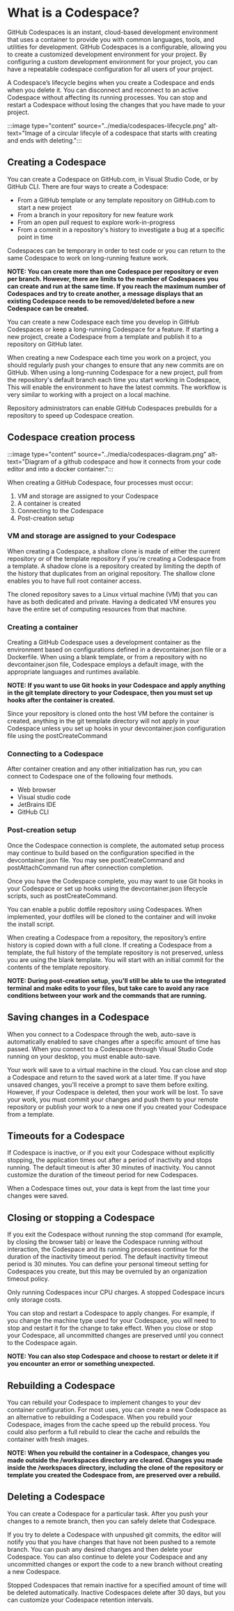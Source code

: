 # What is a Codespace?

GitHub Codespaces is an instant, cloud-based development environment that uses a container to provide you with common languages, tools, and utilities for development. GitHub Codespaces is a configurable, allowing you to create a customized development environment for your project. By configuring a custom development environment for your project, you can have a repeatable codespace configuration for all users of your project.

A Codespace’s lifecycle begins when you create a Codespace and ends when you delete it. You can disconnect and reconnect to an active Codespace without affecting its running processes. You can stop and restart a Codespace without losing the changes that you have made to your project.

:::image type="content" source="../media/codespaces-lifecycle.png" alt-text="Image of a circular lifecyle of a codespace that starts with creating and ends with deleting.":::

## Creating a Codespace
You can create a Codespace on GitHub.com, in Visual Studio Code, or by GitHub CLI. There are four ways to create a Codespace:

- From a GitHub template or any template repository on GitHub.com to start a new project
- From a branch in your repository for new feature work
- From an open pull request to explore work-in-progress
- From a commit in a repository's history to investigate a bug at a specific point in time

Codespaces can be temporary in order to test code or you can return to the same Codespace to work on long-running feature work.

**NOTE: You can create more than one Codespace per repository or even per branch. However, there are limits to the number of Codespaces you can create and run at the same time. If you reach the maximum number of Codespaces and try to create another, a message displays that an existing Codespace needs to be removed/deleted before a new Codespace can be created.**

You can create a new Codespace each time you develop in GitHub Codespaces or keep a long-running Codespace for a feature. If starting a new project, create a Codespace from a template and publish it to a repository on GitHub later.

When creating a new Codespace each time you work on a project, you should regularly push your changes to ensure that any new commits are on GitHub. When using a long-running Codespace for a new project, pull from the repository's default branch each time you start working in Codespace, This will enable the environment to have the latest commits. The workflow is very similar to working with a project on a local machine.

Repository administrators can enable GitHub Codespaces prebuilds for a repository to speed up Codespace creation.

## Codespace creation process

:::image type="content" source="../media/codespaces-diagram.png" alt-text="Diagram of a github codespace and how it connects from your code editor and into a docker container.":::

When creating a GitHub Codespace, four processes must occur:
1. VM and storage are assigned to your Codespace
2. A container is created
3. Connecting to the Codespace
4. Post-creation setup

### VM and storage are assigned to your Codespace
When creating a Codespace, a shallow clone is made of either the current repository or of the template repository if you're creating a Codespace from a template. A shadow clone is a repository created by limiting the depth of the history that duplicates from an original repository. The shallow clone enables you to have full root container access.

The cloned repository saves to a Linux virtual machine (VM) that you can have as both dedicated and private. Having a dedicated VM ensures you have the entire set of computing resources from that machine. 

### Creating a container
Creating a GitHub Codespace uses a development container as the environment based on configurations defined in a devcontainer.json file or a Dockerfile. When using a blank template, or from a repository with no devcontainer.json file, Codespace employs a default image, with the appropriate languages and runtimes available.

**NOTE: If you want to use Git hooks in your Codespace and apply anything in the git template directory to your Codespace, then you must set up hooks after the container is created.**

Since your repository is cloned onto the host VM before the container is created, anything in the git template directory will not apply in your Codespace unless you set up hooks in your devcontainer.json configuration file using the postCreateCommand

### Connecting to a Codespace
After container creation and any other initialization has run, you can connect to Codespace one of the following four methods.
- Web browser
- Visual studio code
- JetBrains IDE
- GitHub CLI

### Post-creation setup
Once the Codespace connection is complete, the automated setup process may continue to build based on the configuration specified in the devcontainer.json file. You may see postCreateCommand and postAttachCommand run after connection completion.

Once you have the Codespace complete, you may want to use Git hooks in your Codespace or set up hooks using the devcontainer.json lifecycle scripts, such as postCreateCommand.
 
You can enable a public dotfile repository using Codespaces. When implemented, your dotfiles will be cloned to the container and will invoke the install script. 

When creating a Codespace from a repository, the repository’s entire history is copied down with a full clone. If creating a Codespace from a template, the full history of the template repository is not preserved, unless you are using the blank template. You will start with an initial commit for the contents of the template repository.

**NOTE: During post-creation setup, you'll still be able to use the integrated terminal and make edits to your files, but take care to avoid any race conditions between your work and the commands that are running.**

## Saving changes in a Codespace
When you connect to a Codespace through the web, auto-save is automatically enabled to save changes after a specific amount of time has passed. When you connect to a Codespace through Visual Studio Code running on your desktop, you must enable auto-save. 

Your work will save to a virtual machine in the cloud. You can close and stop a Codespace and return to the saved work at a later time. If you have unsaved changes, you’ll receive a prompt to save them before exiting. However, if your Codespace is deleted, then your work will be lost. To save your work, you must commit your changes and push them to your remote repository or publish your work to a new one if you created your Codespace from a template.

## Timeouts for a Codespace
If Codespace is inactive, or if you exit your Codespace without explicitly stopping, the application times out after a period of inactivity and stops running. The default timeout is after 30 minutes of inactivity. You cannot customize the duration of the timeout period for new Codespaces.

When a Codespace times out, your data is kept from the last time your changes were saved. 

## Closing or stopping a Codespace
If you exit the Codespace without running the stop command (for example, by closing the browser tab) or leave the Codespace running without interaction, the Codespace and its running processes continue for the duration of the inactivity timeout period. The default inactivity timeout period is 30 minutes. You can define your personal timeout setting for Codespaces you create, but this may be overruled by an organization timeout policy. 

Only running Codespaces incur CPU charges. A stopped Codespace incurs only storage costs.

You can stop and restart a Codespace to apply changes. For example, if you change the machine type used for your Codespace, you will need to stop and restart it for the change to take effect. When you close or stop your Codespace, all uncommitted changes are preserved until you connect to the Codespace again.

**NOTE: You can also stop Codespace and choose to restart or delete it if you encounter an error or something unexpected.**

## Rebuilding a Codespace
You can rebuild your Codespace to implement changes to your dev container configuration. For most uses, you can create a new Codespace as an alternative to rebuilding a Codespace. When you rebuild your Codespace, images from the cache speed up the rebuild process. You could also perform a full rebuild to clear the cache and rebuilds the container with fresh images.

**NOTE: When you rebuild the container in a Codespace, changes you made outside the /workspaces directory are cleared. Changes you made inside the /workspaces directory, including the clone of the repository or template you created the Codespace from, are preserved over a rebuild.**

## Deleting a Codespace
You can create a Codespace for a particular task. After you push your changes to a remote branch, then you can safely delete that Codespace.

If you try to delete a Codespace with unpushed git commits, the editor will notify you that you have changes that have not been pushed to a remote branch. You can push any desired changes and then delete your Codespace. You can also continue to delete your Codespace and any uncommitted changes or export the code to a new branch without creating a new Codespace. 

Stopped Codespaces that remain inactive for a specified amount of time will be deleted automatically. Inactive Codespaces delete after 30 days, but you can customize your Codespace retention intervals. 
